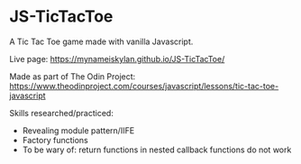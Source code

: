 # JS-TicTacToe

A Tic Tac Toe game made with vanilla Javascript.

Live page: https://mynameiskylan.github.io/JS-TicTacToe/

Made as part of The Odin Project: https://www.theodinproject.com/courses/javascript/lessons/tic-tac-toe-javascript

Skills researched/practiced: 
- Revealing module pattern/IIFE
- Factory functions
- To be wary of: return functions in nested callback functions do not work
